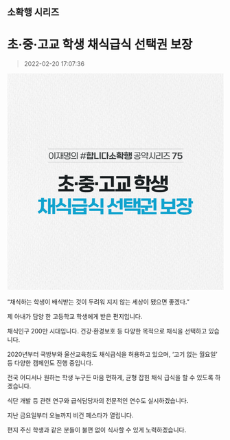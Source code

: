 ## 소확행 시리즈
# 초·중·고교 학생 채식급식 선택권 보장
> 2022-02-20 17:07:36

![초·중·고교 학생 채식급식 선택권 보장](./220220252360.png)

“채식하는 학생이 배식받는 것이 두려워 지지 않는 세상이 됐으면 좋겠다.”



제 아내가 담양 한 고등학교 학생에게 받은 편지입니다.



채식인구 200만 시대입니다. 건강·환경보호 등 다양한 목적으로 채식을 선택하고 있습니다.



2020년부터 국방부와 울산교육청도 채식급식을 허용하고 있으며, ‘고기 없는 월요일’ 등 다양한 캠페인도 진행 중입니다.



전국 어디서나 원하는 학생 누구든 마음 편하게, 균형 잡힌 채식 급식을 할 수 있도록 하겠습니다.



식단 개발 등 관련 연구와 급식담당자의 전문적인 연수도 실시하겠습니다.



지난 금요일부터 오늘까지 비건 페스타가 열립니다.



편지 주신 학생과 같은 분들이 불편 없이 식사할 수 있게 노력하겠습니다.

